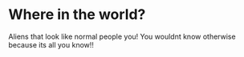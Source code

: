 # Where in the world?

Aliens that look like normal people you! You wouldnt know otherwise because its all you know!!

